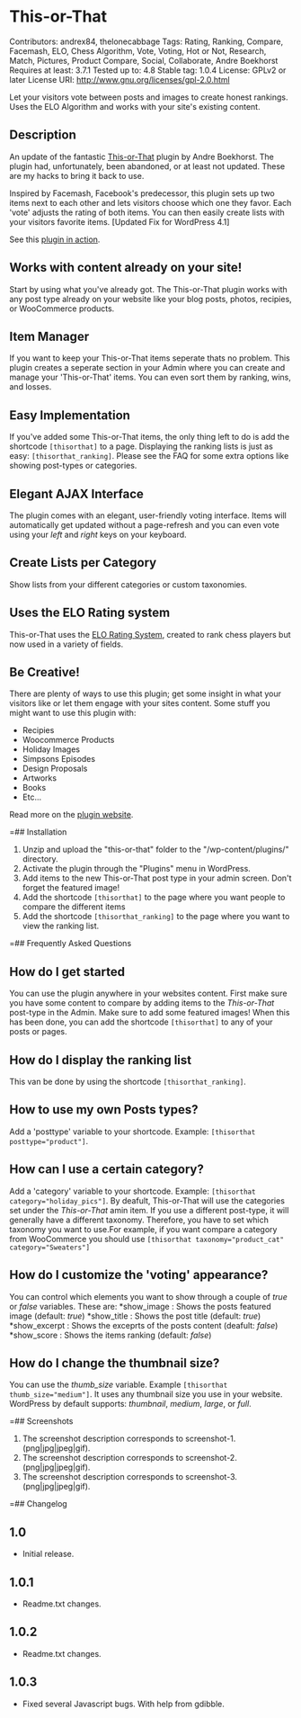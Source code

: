 # This-or-That
Contributors: andrex84, thelonecabbage
Tags: Rating, Ranking, Compare, Facemash, ELO, Chess Algorithm, Vote, Voting, Hot or Not, Research, Match, Pictures, Product Compare, Social, Collaborate, Andre Boekhorst
Requires at least: 3.7.1
Tested up to: 4.8
Stable tag: 1.0.4
License: GPLv2 or later
License URI: http://www.gnu.org/licenses/gpl-2.0.html


Let your visitors vote between posts and images to create honest rankings. Uses the ELO Algorithm and works with your site's existing content.

## Description

An update of the fantastic [This-or-That](https://wordpress.org/plugins/this-or-that/) plugin by Andre Boekhorst. The plugin had, unfortunately, been abandoned, or at least not updated.  These are my hacks to bring it back to use.

Inspired by Facemash, Facebook's predecessor, this plugin sets up two items next to each other and lets visitors choose which one they favor. Each 'vote' adjusts the rating of both items. You can then easily create lists with your visitors favorite items. [Updated Fix for WordPress 4.1]


See this [plugin in action](http://andreboekhorst.nl/wordpress/this-or-that-plugin/example-moviemash/ "Moviemash").

## Works with content already on your site!
Start by using what you've already got. The This-or-That plugin works with any post type already on your website like your blog posts, photos, recipies, or WooCommerce products.

## Item Manager
If you want to keep your This-or-That items seperate thats no problem. This plugin creates a seperate section in your Admin where you can create and manage your 'This-or-That' items. You can even sort them by ranking, wins, and losses.

## Easy Implementation
If you've added some This-or-That items, the only thing left to do is add the shortcode `[thisorthat]` to a page. Displaying the ranking lists is just as easy: `[thisorthat_ranking]`. Please see the FAQ for some extra options like showing post-types or categories.

## Elegant AJAX Interface
The plugin comes with an elegant, user-friendly voting interface. Items will automatically get updated without a page-refresh and you can even vote using your *left* and *right* keys on your keyboard.

## Create Lists per Category
Show lists from your different categories or custom taxonomies.

## Uses the ELO Rating system
This-or-That uses the [ELO Rating System](http://en.wikipedia.org/wiki/Elo_rating_system "ELO Rating System"), created to rank chess players but now used in a variety of fields.

## Be Creative!
There are plenty of ways to use this plugin; get some insight in what your visitors like or let them engage with your sites content. Some stuff you might want to use this plugin with:

* Recipies
* Woocommerce Products
* Holiday Images
* Simpsons Episodes
* Design Proposals
* Artworks
* Books
* Etc...

Read more on the [plugin website](http://andreboekhorst.nl/wordpress/this-or-that-plugin/ "Andr&eactute Boekhorst").

=## Installation

1. Unzip and upload the "this-or-that" folder to the "/wp-content/plugins/" directory.
2. Activate the plugin through the "Plugins" menu in WordPress.
3. Add items to the new This-or-That post type in your admin screen. Don't forget the featured image!
4. Add the shortcode `[thisorthat]` to the page where you want people to compare the different items
5. Add the shortcode `[thisorthat_ranking]` to the page where you want to view the ranking list.

=## Frequently Asked Questions

## How do I get started
You can use the plugin anywhere in your websites content. First make sure you have some content to compare by adding items to the *This-or-That* post-type in the Admin. Make sure to add some featured images! When this has been done, you can add the shortcode `[thisorthat]` to any of your posts or pages.

## How do I display the ranking list
This van be done by using the shortcode `[thisorthat_ranking]`.

## How to use my own Posts types?
Add a 'posttype' variable to your shortcode. Example: `[thisorthat posttype="product"]`.

## How can I use a certain category?
Add a 'category' variable to your shortcode. Example: `[thisorthat category="holiday_pics"]`.
By deafult, This-or-That will use the categories set under the *This-or-That* amin item. If you use a different post-type, it will generally have a different taxonomy. Therefore, you have to set which taxonomy you want to use.For example, if you want compare a category from WooCommerce you should use `[thisorthat taxonomy="product_cat" category="Sweaters"]`

## How do I customize the 'voting' appearance?
You can control which elements you want to show through a couple of *true* or *false* variables. These are:
*show_image : Shows the posts featured image (default: *true*)
*show_title : Shows the post title (default: *true*)
*show_excerpt : Shows the exceprts of the posts content (deafult: *false*)
*show_score : Shows the items ranking (default: *false*)

## How do I change the thumbnail size?
You can use the *thumb_size* variable. Example `[thisorthat thumb_size="medium"]`. It uses any thumbnail size you use in your website. WordPress by default supports: *thumbnail*, *medium*, *large*, or *full*.

=## Screenshots
1. The screenshot description corresponds to screenshot-1.(png|jpg|jpeg|gif).
2. The screenshot description corresponds to screenshot-2.(png|jpg|jpeg|gif).
3. The screenshot description corresponds to screenshot-3.(png|jpg|jpeg|gif).

=## Changelog
## 1.0
* Initial release.

## 1.0.1
* Readme.txt changes.

## 1.0.2
* Readme.txt changes.

## 1.0.3
- Fixed several Javascript bugs. With help from gdibble.